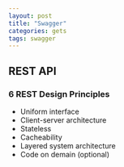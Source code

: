 ```yaml
---
layout: post
title: "Swagger"
categories: gets
tags: swagger
---
```


## REST API

### 6 REST Design Principles
- Uniform interface
- Client-server architecture
- Stateless
- Cacheability
- Layered system architecture
- Code on demain (optional)

